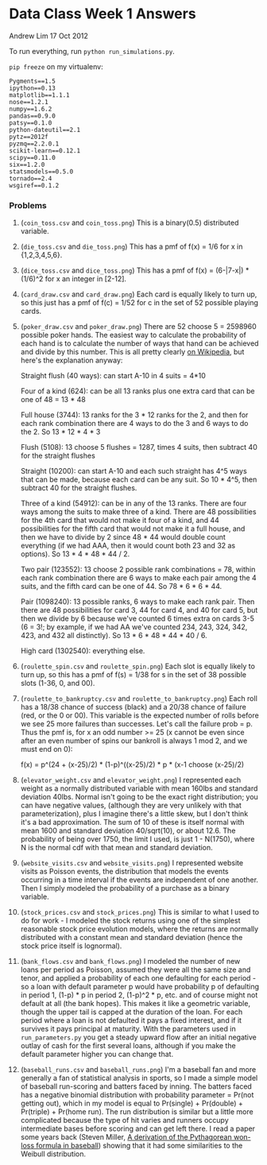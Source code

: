 
# Data Class Week 1 Answers

Andrew Lim
17 Oct 2012

To run everything, run `python run_simulations.py`. 

`pip freeze` on my virtualenv: 

    Pygments==1.5
    ipython==0.13
    matplotlib==1.1.1
    nose==1.2.1
    numpy==1.6.2
    pandas==0.9.0
    patsy==0.1.0
    python-dateutil==2.1
    pytz==2012f
    pyzmq==2.2.0.1
    scikit-learn==0.12.1
    scipy==0.11.0
    six==1.2.0
    statsmodels==0.5.0
    tornado==2.4
    wsgiref==0.1.2

### Problems

1. (`coin_toss.csv` and `coin_toss.png`) This is a binary(0.5) distributed variable. 

2. (`die_toss.csv` and `die_toss.png`) This has a pmf of f(x) = 1/6 for x in {1,2,3,4,5,6}. 

3. (`dice_toss.csv` and `dice_toss.png`) This has a pmf of f(x) = (6-|7-x|) * (1/6)^2 for x an integer in [2-12]. 

4. (`card_draw.csv` and `card_draw.png`) Each card is equally likely to turn up, so this just has a pmf of f(c) = 1/52 for c in the set of 52 possible playing cards. 

5. (`poker_draw.csv` and `poker_draw.png`) There are 52 choose 5 = 2598960 possible poker hands. The easiest way to calculate the probability of each hand is to calculate the number of ways that hand can be achieved and divide by this number. This is all pretty clearly [on Wikipedia](http://en.wikipedia.org/wiki/List_of_poker_hands), but here's the explanation anyway: 

    Straight flush (40 ways): can start A-10 in 4 suits = 4*10
    
    Four of a kind (624): can be all 13 ranks plus one extra card that can be one of 48 = 13 * 48
    
    Full house (3744): 13 ranks for the 3 * 12 ranks for the 2, and then for each rank combination there are 4 ways to do the 3 and 6 ways to do the 2. So 13 * 12 * 4 * 3
    
    Flush (5108): 13 choose 5 flushes = 1287, times 4 suits, then subtract 40 for the straight flushes
    
    Straight (10200): can start A-10 and each such straight has 4^5 ways that can be made, because each card can be any suit. So 10 * 4^5, then subtract 40 for the straight flushes. 
    
    Three of a kind (54912): can be in any of the 13 ranks. There are four ways among the suits to make three of a kind. There are 48 possibilities for the 4th card that would not make it four of a kind, and 44 possibilities for the fifth card that would not make it a full house, and then we have to divide by 2 since 48 * 44 would double count everything (if we had AAA, then it would count both 23 and 32 as options). So 13 * 4 * 48 * 44 / 2. 
    
    Two pair (123552): 13 choose 2 possible rank combinations = 78, within each rank combination there are 6 ways to make each pair among the 4 suits, and the fifth card can be one of 44. So 78 * 6 * 6 * 44. 
    
    Pair (1098240): 13 possible ranks, 6 ways to make each rank pair. Then there are 48 possibilities for card 3, 44 for card 4, and 40 for card 5, but then we divide by 6 because we've counted 6 times extra on cards 3-5 (6 = 3!; by example, if we had AA we've counted 234, 243, 324, 342, 423, and 432 all distinctly). So 13 * 6 * 48 * 44 * 40 / 6. 
    
    High card (1302540): everything else. 

6. (`roulette_spin.csv` and `roulette_spin.png`) Each slot is equally likely to turn up, so this has a pmf of f(s) = 1/38 for s in the set of 38 possible slots (1-36, 0, and 00). 

7. (`roulette_to_bankruptcy.csv` and `roulette_to_bankruptcy.png`) Each roll has a 18/38 chance of success (black) and a 20/38 chance of failure (red, or the 0 or 00). This variable is the expected number of rolls before we see 25 more failures than successes. Let's call the failure prob = p. Thus the pmf is, for x an odd number >= 25 (x cannot be even since after an even number of spins our bankroll is always 1 mod 2, and we must end on 0): 

    f(x) = p^(24 + (x-25)/2) * (1-p)^((x-25)/2) * p * (x-1 choose (x-25)/2)
    
    

8. (`elevator_weight.csv` and `elevator_weight.png`) I represented each weight as a normally distributed variable with mean 160lbs and standard deviation 40lbs. Normal isn't going to be the exact right distribution; you can have negative values, (although they are very unlikely with that parameterization), plus I imagine there's a little skew, but I don't think it's a bad approximation. The sum of 10 of these is itself normal with mean 1600 and standard deviation 40/sqrt(10), or about 12.6. The probability of being over 1750, the limit I used, is just 1 - N(1750), where N is the normal cdf with that mean and standard deviation. 

9. (`website_visits.csv` and `website_visits.png`) I represented website visits as Poisson events, the distribution that models the events occurring in a time interval if the events are independent of one another. Then I simply modeled the probability of a purchase as a binary variable. 

10. (`stock_prices.csv` and `stock_prices.png`) This is similar to what I used to do for work - I modeled the stock returns using one of the simplest reasonable stock price evolution models, where the returns are normally distributed with a constant mean and standard deviation (hence the stock price itself is lognormal). 

11. (`bank_flows.csv` and `bank_flows.png`) I modeled the number of new loans per period as Poisson, assumed they were all the same size and tenor, and applied a probability of each one defaulting for each period - so a loan with default parameter p would have probability p of defaulting in period 1, (1-p) * p in period 2, (1-p)^2 * p, etc. and of course might not default at all (the bank hopes). This makes it like a geometric variable, though the upper tail is capped at the duration of the loan. For each period where a loan is not defaulted it pays a fixed interest, and if it survives it pays principal at maturity. With the parameters used in `run_parameters.py` you get a steady upward flow after an initial negative outlay of cash for the first several loans, although if you make the default parameter higher you can change that. 

12. (`baseball_runs.csv` and `baseball_runs.png`) I'm a baseball fan and more generally a fan of statistical analysis in sports, so I made a simple model of baseball run-scoring and batters faced by inning. The batters faced has a negative binomial distribution with probability parameter = Pr(not getting out), which in my model is equal to Pr(single) + Pr(double) + Pr(triple) + Pr(home run). The run distribution is similar but a little more complicated because the type of hit varies and runners occupy intermediate bases before scoring and can get left there. I read a paper some years back (Steven Miller, [A derivation of the Pythagorean won-loss formula in baseball](http://arxiv.org/pdf/math/0509698v4.pdf)) showing that it had some similarities to the Weibull distribution. 
